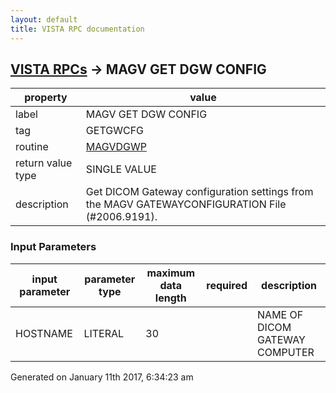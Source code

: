 ```yaml
---
layout: default
title: VISTA RPC documentation
---
```




## [VISTA RPCs](TableOfContent.md) &#8594; MAGV GET DGW CONFIG 

 property | value 
--- | --- 
 label | MAGV GET DGW CONFIG
 tag | GETGWCFG
 routine | [MAGVDGWP](http://code.osehra.org/dox/Routine_MAGVDGWP_source.html)
 return value type | SINGLE VALUE
 description | Get DICOM Gateway configuration settings from the MAGV GATEWAYCONFIGURATION File (#2006.9191).

### Input Parameters

| input parameter | parameter type | maximum data length | required | description | 
| --- | --- | --- | --- | --- | 
| HOSTNAME | LITERAL | 30 |  | NAME OF DICOM GATEWAY COMPUTER | 




Generated on January 11th 2017, 6:34:23 am